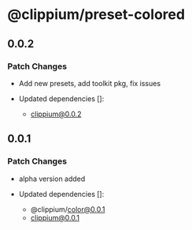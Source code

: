 # @clippium/preset-colored

## 0.0.2

### Patch Changes

- Add new presets, add toolkit pkg, fix issues

- Updated dependencies []:
  - clippium@0.0.2

## 0.0.1

### Patch Changes

- alpha version added

- Updated dependencies []:
  - @clippium/color@0.0.1
  - clippium@0.0.1
